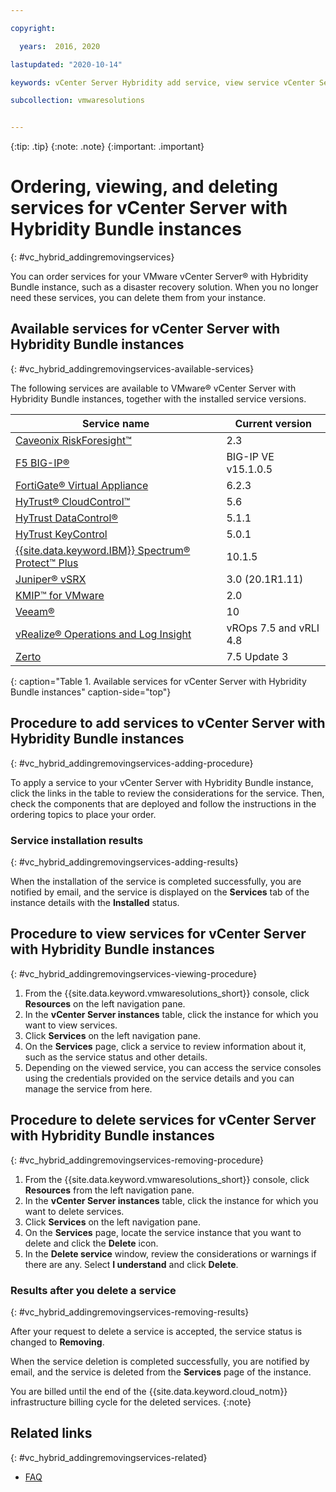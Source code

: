 ```yaml
---

copyright:

  years:  2016, 2020

lastupdated: "2020-10-14"

keywords: vCenter Server Hybridity add service, view service vCenter Server Hybridity, remove service vCenter Server Hybridity

subcollection: vmwaresolutions


---
```


{:tip: .tip}
{:note: .note}
{:important: .important}

# Ordering, viewing, and deleting services for vCenter Server with Hybridity Bundle instances
{: #vc_hybrid_addingremovingservices}

You can order services for your VMware vCenter Server® with Hybridity Bundle instance, such as a disaster recovery solution. When you no longer need these services, you can delete them from your instance.

## Available services for vCenter Server with Hybridity Bundle instances
{: #vc_hybrid_addingremovingservices-available-services}

The following services are available to VMware® vCenter Server with Hybridity Bundle instances, together with the installed service versions.

| Service name | Current version |
|--------------|-----------------|
| [Caveonix RiskForesight™](/docs/vmwaresolutions?topic=vmwaresolutions-caveonix_considerations) | 2.3 |
| [F5 BIG-IP®](/docs/vmwaresolutions?topic=vmwaresolutions-f5_considerations) | BIG-IP VE v15.1.0.5 |
| [FortiGate® Virtual Appliance](/docs/vmwaresolutions?topic=vmwaresolutions-fortinetvm_considerations) | 6.2.3 |
| [HyTrust® CloudControl™](/docs/vmwaresolutions?topic=vmwaresolutions-htcc_considerations) | 5.6 |
| [HyTrust DataControl®](/docs/vmwaresolutions?topic=vmwaresolutions-htdc_considerations) | 5.1.1 |
| [HyTrust KeyControl](/docs/vmwaresolutions?topic=vmwaresolutions-htkc_considerations) | 5.0.1 |
| [{{site.data.keyword.IBM}} Spectrum® Protect&trade; Plus](/docs/vmwaresolutions?topic=vmwaresolutions-spp_considerations) | 10.1.5 |
| [Juniper® vSRX](/docs/vmwaresolutions?topic=vmwaresolutions-vsrx_overview) | 3.0 (20.1R1.11)  |
| [KMIP™ for VMware](/docs/vmwaresolutions?topic=vmwaresolutions-kmip_standalone_considerations) | 2.0  |
| [Veeam®](/docs/vmwaresolutions?topic=vmwaresolutions-veeam_considerations) | 10 |
| [vRealize® Operations and Log Insight](/docs/vmwaresolutions?topic=vmwaresolutions-vrops_overview) | vROps 7.5 and vRLI 4.8 |
| [Zerto](/docs/vmwaresolutions?topic=vmwaresolutions-addingzertodr) | 7.5 Update 3 |
{: caption="Table 1. Available services for vCenter Server with Hybridity Bundle instances" caption-side="top"}

## Procedure to add services to vCenter Server with Hybridity Bundle instances
{: #vc_hybrid_addingremovingservices-adding-procedure}

To apply a service to your vCenter Server with Hybridity Bundle instance, click the links in the table to review the considerations for the service. Then, check the components that are deployed and follow the instructions in the ordering topics to place your order.

### Service installation results
{: #vc_hybrid_addingremovingservices-adding-results}

When the installation of the service is completed successfully, you are notified by email, and the service is displayed on the **Services** tab of the instance details with the **Installed** status.

## Procedure to view services for vCenter Server with Hybridity Bundle instances
{: #vc_hybrid_addingremovingservices-viewing-procedure}

1. From the {{site.data.keyword.vmwaresolutions_short}} console, click **Resources** on the left navigation pane.
2. In the **vCenter Server instances** table, click the instance for which you want to view services.
3. Click **Services** on the left navigation pane.
4. On the **Services** page, click a service to review information about it, such as the service status and other details.
5. Depending on the viewed service, you can access the service consoles using the credentials provided on the service details and you can manage the service from here.

## Procedure to delete services for vCenter Server with Hybridity Bundle instances
{: #vc_hybrid_addingremovingservices-removing-procedure}

1. From the {{site.data.keyword.vmwaresolutions_short}} console, click **Resources** from the left navigation pane.
2. In the **vCenter Server instances** table, click the instance for which you want to delete services.
3. Click **Services** on the left navigation pane.
4. On the **Services** page, locate the service instance that you want to delete and click the **Delete** icon.
5. In the **Delete service** window, review the considerations or warnings if there are any. Select **I understand** and click **Delete**.

### Results after you delete a service
{: #vc_hybrid_addingremovingservices-removing-results}

After your request to delete a service is accepted, the service status is changed to **Removing**.

When the service deletion is completed successfully, you are notified by email, and the service is deleted from the **Services** page of the instance.

You are billed until the end of the {{site.data.keyword.cloud_notm}} infrastructure billing cycle for the deleted services.
{:note}

## Related links
{: #vc_hybrid_addingremovingservices-related}

* [FAQ](/docs/vmwaresolutions?topic=vmwaresolutions-faq-vmwaresolutions)
